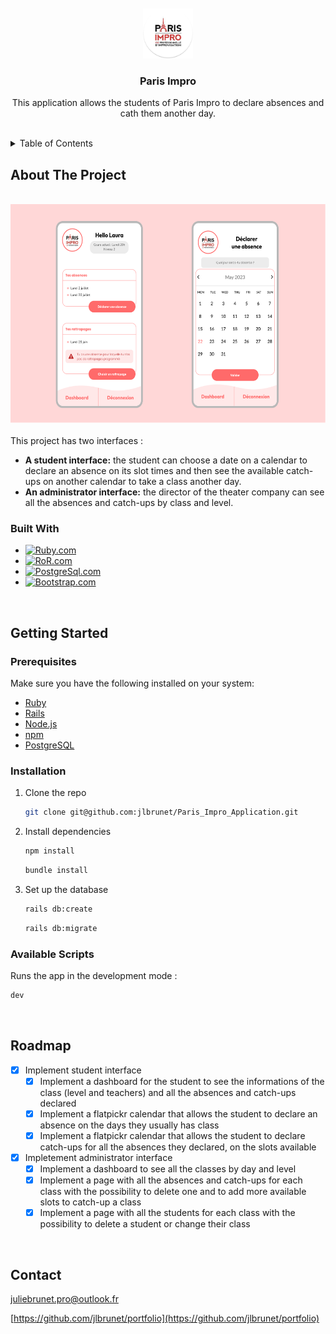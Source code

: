 <br />
<a name="readme-top"></a>
<br />
<div align="center">
  <a href="https://github.com/jlbrunet/portfolio">
    <img src="app/assets/images/favicon.png" alt="Logo" width="80" height="80">
  </a>
  <h3 align="center">Paris Impro</h3>
  <p align="center">
     This application allows the students of Paris Impro to declare absences and cath them another day.
    <br />
    <br />
  </p>
</div>

<details>
  <summary>Table of Contents</summary>
  <ol>
    <li>
      <a href="#about-the-project">About The Project</a>
      <ul>
        <li><a href="#built-with">Built With</a></li>
      </ul>
    </li>
    <li>
      <a href="#getting-started">Getting Started</a>
      <ul>
        <li><a href="#prerequisites">Prerequisites</a></li>
        <li><a href="#installation">Installation</a></li>
        <li><a href="#installation">Available scripts</a></li>
      </ul>
    </li>
    <li><a href="#roadmap">Roadmap</a></li>
    <li><a href="#contact">Contact</a></li>
  </ol>
  <br />
</details>


## About The Project

<br />
<div align="center"><img src="app/assets/images/parisImproImage.png" alt="presentation of portfolio" width="600" height="350"></div>
<br />

<div>This project has two interfaces :
  <ul>
    <li><b>A student interface:</b> the student can choose a date on a calendar to declare an absence on its slot times and then see the available catch-ups on another calendar to take a class another day.</li>
    <li><b>An administrator interface:</b> the director of the theater company can see all the absences and catch-ups by class and level.</li>
  </ul>
</div>


### Built With

* [![Ruby.com][Ruby.com]][Ruby-url]
* [![RoR.com][RoR.com]][RoR-url]
* [![PostgreSql.com][PostgreSql.com]][PostgreSql-url]
* [![Bootstrap.com][Bootstrap.com]][Bootstrap-url]
<br />

## Getting Started

### Prerequisites

Make sure you have the following installed on your system:

* [Ruby](https://www.ruby-lang.org/en/documentation/installation/)
* [Rails](https://guides.rubyonrails.org/getting_started.html#installing-rails)
* [Node.js](https://nodejs.org/)
* [npm](https://www.npmjs.com/)
* [PostgreSQL](https://www.postgresql.org/download/)

### Installation

1. Clone the repo
   ```sh
   git clone git@github.com:jlbrunet/Paris_Impro_Application.git
   ```
2. Install dependencies
   ```sh
   npm install
   ```
   ```sh
   bundle install
   ```
3. Set up the database
   ```sh
   rails db:create
   ```
   ```sh
   rails db:migrate
   ```

  
### Available Scripts

Runs the app in the development mode :
```sh
dev
```

<br />

## Roadmap

- [x] Implement student interface
    - [x] Implement a dashboard for the student to see the informations of the class (level and teachers) and all the absences and catch-ups declared
    - [x] Implement a flatpickr calendar that allows the student to declare an absence on the days they usually has class
    - [x] Implement a flatpickr calendar that allows the student to declare catch-ups for all the absences they declared, on the slots available
- [x] Impletement administrator interface
    - [x] Implement a dashboard to see all the classes by day and level
    - [x] Implement a page with all the absences and catch-ups for each class with the possibility to delete one and to add more available slots to catch-up a class
    - [x] Implement a page with all the students for each class with the possibility to delete a student or change their class
<br />

## Contact

juliebrunet.pro@outlook.fr

[https://github.com/jlbrunet/portfolio](https://github.com/jlbrunet/portfolio)

<!-- MARKDOWN LINKS & IMAGES -->
[Ruby.com]: https://img.shields.io/badge/Ruby-CC342D?style=for-the-badge&logo=ruby&logoColor=white
[Ruby-url]: https://www.ruby-lang.org/fr/
[RoR.com]: https://img.shields.io/badge/Ruby_on_Rails-CC0000?style=for-the-badge&logo=ruby-on-rails&logoColor=white
[RoR-url]: https://rubyonrails.org/
[PostgreSql.com]: https://img.shields.io/badge/PostgreSQL-316192?style=for-the-badge&logo=postgresql&logoColor=white
[PostgreSql-url]: https://www.postgresql.org/
[Bootstrap.com]: https://img.shields.io/badge/Bootstrap-563D7C?style=for-the-badge&logo=bootstrap&logoColor=white
[Bootstrap-url]: https://getbootstrap.com

